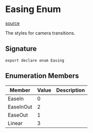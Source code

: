 # Easing Enum

[source](https://developers.meta.com/horizon-worlds/reference/2.0.0/camera_easing)

The styles for camera transitions.

## Signature

```
export declare enum Easing
```

## Enumeration Members

| Member | Value | Description |
| --- | --- | --- |
| EaseIn | 0 |  |
| EaseInOut | 2 |  |
| EaseOut | 1 |  |
| Linear | 3 |  |